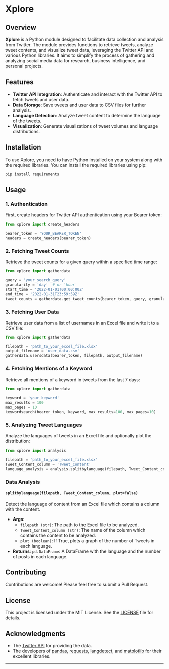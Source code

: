 # Xplore

## Overview

**Xplore** is a Python module designed to facilitate data collection and analysis from Twitter. The module provides functions to retrieve tweets, analyze tweet contents, and visualize tweet data, leveraging the Twitter API and various Python libraries. It aims to simplify the process of gathering and analyzing social media data for research, business intelligence, and personal projects.

## Features

- **Twitter API Integration**: Authenticate and interact with the Twitter API to fetch tweets and user data.
- **Data Storage**: Save tweets and user data to CSV files for further analysis.
- **Language Detection**: Analyze tweet content to determine the language of the tweets.
- **Visualization**: Generate visualizations of tweet volumes and language distributions.

## Installation

To use Xplore, you need to have Python installed on your system along with the required libraries. You can install the required libraries using pip:

```bash
pip install requirements
```

## Usage

### 1. Authentication

First, create headers for Twitter API authentication using your Bearer token:

```python
from xplore import create_headers

bearer_token = 'YOUR_BEARER_TOKEN'
headers = create_headers(bearer_token)
```

### 2. Fetching Tweet Counts

Retrieve the tweet counts for a given query within a specified time range:

```python
from xplore import gatherdata

query = 'your_search_query'
granularity = 'day'  # or 'hour'
start_time = '2022-01-01T00:00:00Z'
end_time = '2022-01-31T23:59:59Z'
tweet_counts = gatherdata.get_tweet_counts(bearer_token, query, granularity, start_time, end_time, plot=True)
```

### 3. Fetching User Data

Retrieve user data from a list of usernames in an Excel file and write it to a CSV file:

```python
from xplore import gatherdata

filepath = 'path_to_your_excel_file.xlsx'
output_filename = 'user_data.csv'
gatherdata.usersdata(bearer_token, filepath, output_filename)
```

### 4. Fetching Mentions of a Keyword

Retrieve all mentions of a keyword in tweets from the last 7 days:

```python
from xplore import gatherdata

keyword = 'your_keyword'
max_results = 100
max_pages = 10
keywordsearch(bearer_token, keyword, max_results=100, max_pages=10)
```

### 5. Analyzing Tweet Languages

Analyze the languages of tweets in an Excel file and optionally plot the distribution:

```python
from xplore import analysis

filepath = 'path_to_your_excel_file.xlsx'
Tweet_Content_column = 'Tweet_Content'
language_analysis = analysis.splitbylanguage(filepath, Tweet_Content_column, plot=True)
```

### Data Analysis

#### `splitbylanguage(filepath, Tweet_Content_column, plot=False)`

Detect the language of content from an Excel file which contains a column with the content.

- **Args**: 
  - `filepath (str)`: The path to the Excel file to be analyzed.
  - `Tweet_Content_column (str)`: The name of the column which contains the content to be analyzed.
  - `plot (boolean)`: If True, plots a graph of the number of Tweets in each language.
- **Returns**: `pd.DataFrame`: A DataFrame with the language and the number of posts in each language.

## Contributing

Contributions are welcome! Please feel free to submit a Pull Request.

## License

This project is licensed under the MIT License. See the [LICENSE](LICENSE) file for details.

## Acknowledgments

- The [Twitter API](https://developer.twitter.com/en/docs/twitter-api) for providing the data.
- The developers of [pandas](https://pandas.pydata.org/), [requests](https://docs.python-requests.org/en/latest/), [langdetect](https://pypi.org/project/langdetect/), and [matplotlib](https://matplotlib.org/) for their excellent libraries.

---
